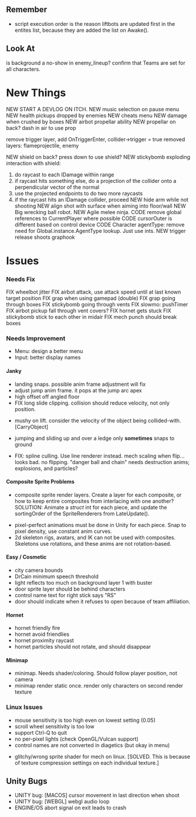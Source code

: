 
## Remember
* script execution order is the reason liftbots are updated first in the entites list, because they are added the list on Awake().


## Look At
is background a no-show in enemy_lineup?
confirm that Teams are set for all characters.

# New Things
NEW START A DEVLOG ON ITCH.
NEW music selection on pause menu
NEW health pickups dropped by enemies
NEW cheats menu
NEW damage when crushed by boxes
NEW airbot propellar ability
NEW propellar on back? dash in air to use prop

remove trigger layer, add OnTriggerEnter, collider->trigger = true
removed layers: flameprojectile, enemy

NEW shield on back? press down to use shield?
NEW stickybomb exploding interaction with shield:
  1) do raycast to each IDamage within range
  2) if raycast hits something else, do a projection of the collider onto a perpendicular vector of the normal
  3) use the projected endpoints to do two more raycasts
  4) if the raycast hits an IDamage collider, proceed
NEW hide arm while not shooting
NEW align shot with surface when aiming into floor/wall
NEW Big wrecking ball robot.
NEW Agile melee ninja.
CODE remove global references to CurrentPlayer where possible
CODE cursorOuter is different based on control device
CODE Character agentType: remove need for Global.instance.AgentType lookup. Just use ints.
NEW trigger release shoots graphook






# Issues

### Needs Fix
FIX wheelbot jitter
FIX airbot attack, use attack speed until at last known target position
FIX grap when using gamepad (double)
FIX grap going through boxes
FIX stickybomb going through vents
FIX slowmo: pushTimer
FIX airbot pickup fall through vent covers?
FIX hornet gets stuck
FIX stickybomb stick to each other in midair
FIX mech punch should break boxes

### Needs Improvement
- Menu: design a better menu
- Input: better display names

#### Janky
- landing snaps. possible anim frame adjustment will fix
- adjust jump anim frame. it pops at the jump arc apex
- high offset off angled floor
- FIX long slide clipping. collision should reduce velocity, not only position.
+ mushy on lift. consider the velocity of the object being collided-with. [CarryObject]
- jumping and sliding up and over a ledge only **sometimes** snaps to ground
+ FIX: spline culling. Use line renderer instead.
mech scaling when flip... looks bad. no flipping.
"danger ball and chain" needs destruction anims; explosions, and particles?


#### Composite Sprite Problems
+ composite sprite render layers. Create a layer for each composite, or how to keep entire composites from interlacing with one another? SOLUTION: Animate a *struct* int for each piece, and update the sortingOrder of the SpriteRenderers from LateUpdate().
- pixel-perfect animations must be done in Unity for each piece. Snap to pixel density, use constant anim curves.
- 2d skeleton rigs, avatars, and IK can not be used with composites. Skeletons use rotations, and these anims are not rotation-based.


#### Easy / Cosmetic
- city camera bounds
- DrCain minimum speech threshold
- light reflects too much on background layer 1 with buster
- door sprite layer should be behind characters
- control name text for right stick says "RS"
- door should indicate when it refuses to open because of team affiliation.

#### Hornet
- hornet friendly fire
- hornet avoid friendlies
- hornet proximity raycast
- hornet particles should not rotate, and should disappear

#### Minimap
- minimap. Needs shader/coloring. Should follow player position, not camera
- minimap render static once. render only characters on second render texture


### Linux Issues
- mouse sensitivity is too high even on lowest setting (0.05)
- scroll wheel sensitivity is too low
- support Ctrl-Q to quit
- no per-pixel lights (check OpenGL/Vulcan support)
- control names are not converted in diagetics (but okay in menu)
+ glitchy/wrong sprite shader for mech on linux. [SOLVED. This is because of texture compression settings on each individual texture.]


## Unity Bugs
- UNITY bug: [MACOS] cursor movement in last direction when shoot
- UNITY bug: [WEBGL] webgl audio loop
- ENGINE/OS abort signal on exit leads to crash
